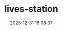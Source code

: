 ---
title: lives-station
date: 2023-12-31 16:08:37
type: "lives-station"
layout: "lives-station"
---